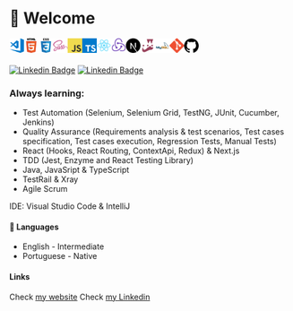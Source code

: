 # 👋 Welcome

<div>
    <!--<img align="left" title="" alt="Linux" width="26px" style="max-width: 100%; margin-bottom: 4px;" 
    src="./assets/ubuntu.png"/>-->
    <img align="left" title="Visual Studio Code" alt="Visual Studio Code" width="26px" style="max-width: 100%; margin-bottom: 4px;" 
    src="./assets/visual-studio-code.png"/>
    <img align="left" title="html" alt="html" width="26px" style="max-width: 100%; margin-bottom: 4px;" 
    src="./assets/html.png"/>
    <img align="left" title="css" alt="css" width="26px" style="max-width: 100%; margin-bottom: 4px;" 
    src="./assets/css.png"/>
    <img align="left" title="sass" alt="sass" width="26px" style="max-width: 100%; margin-bottom: 4px;" 
    src="./assets/sass.png"/>
    <img align="left" title="javascript" alt="javascript" width="26px" style="max-width: 100%; margin-bottom: 4px;" 
    src="./assets/javascript.png"/>
    <img align="left" title="typescript" alt="typescript" width="26px" style="max-width: 100%; margin-bottom: 4px;" 
    src="./assets/typescript.png"/>
    <img align="left" title="react" alt="react" width="26px" style="max-width: 100%; margin-bottom: 4px;" 
    src="./assets/react.png"/>
    <img align="left" title="redux" alt="redux" width="26px" style="max-width: 100%; margin-bottom: 4px;" 
    src="./assets/redux.png"/>
    <!--<img align="left" title="@material-ui" alt="@material-ui" width="26px" style="max-width: 100%; margin-bottom: 4px;" 
    src="./assets/mui.png"/>-
    <!--<img align="left" title="gatsby" alt="gatsby" width="26px" style="max-width: 100%; margin-bottom: 4px;" 
    src="./assets/gatsby.png"/>-->
    <img align="left" title="nextjs" alt="nextjs" width="26px" style="max-width: 100%; margin-bottom: 4px;" 
    src="./assets/nextjs.png"/>
    <!--<img align="left" title="D3" alt="D3" width="26px" style="max-width: 100%; margin-bottom: 4px;" 
    src="./assets/d3.png"/>-->
    <img align="left" title="jest" alt="jest" width="26px" style="max-width: 100%; margin-bottom: 4px;" 
    src="./assets/jest.png"/>
    <!--<img align="left" title="NodeJS" alt="NodeJS" width="26px" style="max-width: 100%; margin-bottom: 4px;" 
    src="./assets/nodejs.png"/>
    <img align="left" title="firebase" alt="firebase" width="26px" style="max-width: 100%; margin-bottom: 4px;" 
    src="./assets/firebase.png"/>
    <img align="left" title="graphql" alt="graphql" width="26px" style="max-width: 100%; margin-bottom: 4px;" 
    src="./assets/graphql.png"/>-->
    <img align="left" title="mysql" alt="mysql" width="26px" style="max-width: 100%; margin-bottom: 4px;" 
    src="./assets/mysql.png"/>
    <!--<img align="left" title="mongodb" alt="mongodb" width="26px" style="max-width: 100%; margin-bottom: 4px;" 
    src="./assets/mongodb.png"/>-->
    <img align="left" title="git" alt="git" width="26px" style="max-width: 100%; margin-bottom: 4px;" 
    src="./assets/git.png"/>
    <img align="left" title="github" alt="github" width="26px" style="max-width: 100%; margin-bottom: 4px;" 
    src="./assets/github.png"/>
    <!--<img align="left" title="netlify" alt="netlify" width="26px" style="max-width: 100%; margin-bottom: 4px;" 
    src="./assets/netlify.svg"/>--
    <!--<img align="left" title="rust" alt="rust" width="26px" style="max-width: 100%; margin-bottom: 4px;" 
    src="./assets/rust.png"/>-->
    <br/>
</div>

<br/>

[![Linkedin Badge](https://img.shields.io/badge/-Github-black?style=flat-square&logo=Github&logoColor=white&link=https://github.com/amsrocha2020)](https://github.com/amsrocha2020) [![Linkedin Badge](https://img.shields.io/badge/-LinkedIn-blue?style=flat-square&logo=Linkedin&logoColor=white&link=https://www.linkedin.com/in/antoniorocha/)](https://www.linkedin.com/in/antoniorocha/)

### Always learning: 

- Test Automation (Selenium, Selenium Grid, TestNG, JUnit, Cucumber, Jenkins)
- Quality Assurance (Requirements analysis & test scenarios, Test cases specification, Test cases execution, Regression Tests, Manual Tests)
- React (Hooks, React Routing, ContextApi, Redux) & Next.js
- TDD (Jest, Enzyme and React Testing Library)
- Java, JavaSript & TypeScript
- TestRail & Xray
- Agile Scrum

IDE: Visual Studio Code & IntelliJ


#### 💬 Languages

- English - Intermediate
- Portuguese - Native

#### Links
Check [my website](https://antoniorocha.pt)
Check [my Linkedin](https://www.linkedin.com/in/antoniorocha/)
